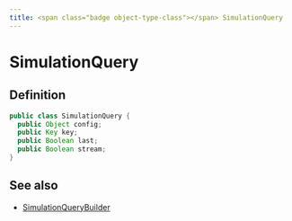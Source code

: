 ```yaml
---
title: <span class="badge object-type-class"></span> SimulationQuery
---
```

# <span class="badge object-type-class"></span> SimulationQuery

## Definition

```java
public class SimulationQuery {
  public Object config;
  public Key key;
  public Boolean last;
  public Boolean stream;
}
```
## See also

 * <span class="badge builder"></span> [SimulationQueryBuilder](./builder-SimulationQueryBuilder.md)
